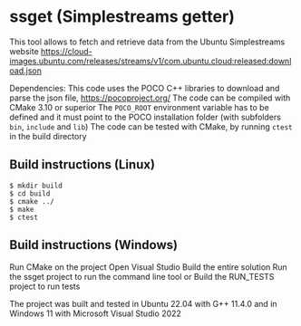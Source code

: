 ssget (Simplestreams getter)
====================================
This tool allows to fetch and retrieve data from the Ubuntu Simplestreams website
https://cloud-images.ubuntu.com/releases/streams/v1/com.ubuntu.cloud:released:download.json

Dependencies:
This code uses the POCO C++ libraries to download and parse the json file, https://pocoproject.org/
The code can be compiled with CMake 3.10 or superior
The `POCO_ROOT` environment variable has to be defined and it must point to 
the POCO installation folder (with subfolders `bin`, `include` and `lib`)
The code can be tested with CMake, by running `ctest` in the build directory

Build instructions (Linux)
------
```
$ mkdir build
$ cd build
$ cmake ../
$ make
$ ctest
```

Build instructions (Windows)
------
Run CMake on the project
Open Visual Studio
Build the entire solution
Run the ssget project to run the command line tool or
Build the RUN_TESTS project to run tests

The project was built and tested in Ubuntu 22.04 with G++ 11.4.0 and
in Windows 11 with Microsoft Visual Studio 2022
